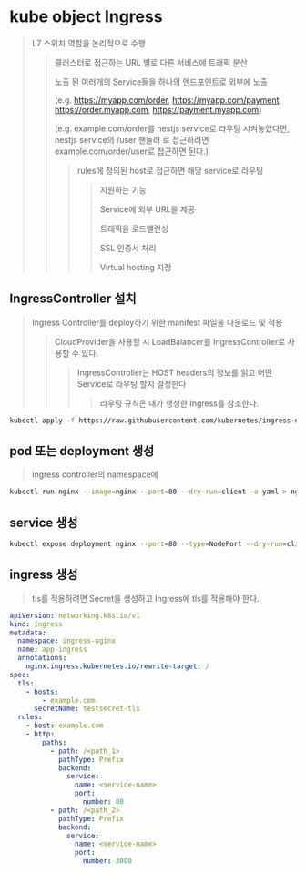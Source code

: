 # kube object Ingress

> L7 스위치 역할을 논리적으로 수행
>
> > 클러스터로 접근하는 URL 별로 다른 서비스에 트래픽 분산
> >
> > 노출 된 여러개의 Service들을 하나의 엔드포인트로 외부에 노출
> >
> > (e.g. https://myapp.com/order, https://myapp.com/payment, https://order.myapp.com, https://payment.myapp.com)
> >
> > (e.g. example.com/order를 nestjs service로 라우팅 시켜놓았다면, nestjs service의 /user 핸들러 로 접근하려면 example.com/order/user로 접근하면 된다.)
> >
> > > rules에 정의된 host로 접근하면 해당 service로 라우팅
> > >
> > > > 지원하는 기능
> > > >
> > > > Service에 외부 URL을 제공
> > > >
> > > > 트래픽을 로드밸런싱
> > > >
> > > > SSL 인증서 처리
> > > >
> > > > Virtual hosting 지정

## IngressController 설치

> Ingress Controller를 deploy하기 위한 manifest 파일을 다운로드 및 적용
>
> > CloudProvider을 사용할 시 LoadBalancer를 IngressController로 사용할 수 있다.
> >
> > > IngressController는 HOST headers의 정보를 읽고 어떤 Service로 라우팅 할지 결정한다
> > >
> > > > 라우팅 규칙은 내가 생성한 Ingress를 참조한다.

```sh
kubectl apply -f https://raw.githubusercontent.com/kubernetes/ingress-nginx/controller-v0.44.0/deploy/static/provider/cloud/deploy.yaml
```

## pod 또는 deployment 생성

> ingress controller의 namespace에

```sh
kubectl run nginx --image=nginx --port=80 --dry-run=client -o yaml > nginx.yaml
```

## service 생성

```sh
kubectl expose deployment nginx --port=80 --type=NodePort --dry-run=client -o yaml > nginx-svc.yaml
```

## ingress 생성

> tls를 적용하려면 Secret을 생성하고 Ingress에 tls를 적용해야 한다.

```yml
apiVersion: networking.k8s.io/v1
kind: Ingress
metadata:
  namespace: ingress-nginx
  name: app-ingress
  annotations:
    nginx.ingress.kubernetes.io/rewrite-target: /
spec:
  tls:
    - hosts:
        - example.com
      secretName: testsecret-tls
  rules:
    - host: example.com
    - http:
        paths:
          - path: /<path_1>
            pathType: Prefix
            backend:
              service:
                name: <service-name>
                port:
                  number: 80
          - path: /<path_2>
            pathType: Prefix
            backend:
              service:
                name: <service-name>
                port:
                  number: 3000
```
